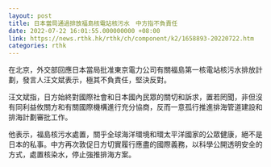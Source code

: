 ```yaml
---
layout: post
title: 日本當局通過排放福島核電站核污水　中方指不負責任
date: 2022-07-22 16:01:55.000000000 +08:00
link: https://news.rthk.hk/rthk/ch/component/k2/1658893-20220722.htm
categories: rthk
---
```


在北京，外交部回應日本當局批准東京電力公司有關福島第一核電站核污水排放計劃，發言人汪文斌表示，極其不負責任，堅決反對。

汪文斌指，日方始終對國際社會和日本國內民眾的關切和訴求，置若罔聞，非但沒有同利益攸關方和有關國際機構進行充分協商，反而一意孤行推進排海管道建設和排海計劃審批工作。

他表示，福島核污水處置，關乎全球海洋環境和環太平洋國家的公眾健康，絕不是日本的私事。中方再次敦促日方切實履行應盡的國際義務，以科學公開透明安全的方式，處置核染水，停止強推排海方案。
